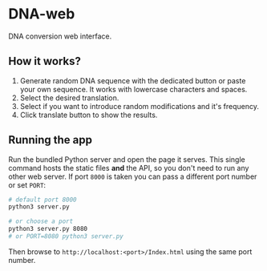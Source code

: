 # DNA-web
DNA conversion web interface.

## How it works?
1. Generate random DNA sequence with the dedicated button or paste your own sequence. It works with lowercase characters and spaces.
2. Select the desired translation.
3. Select if you want to introduce random modifications and it's frequency.
4. Click translate button to show the results.

## Running the app

Run the bundled Python server and open the page it serves. This single command
hosts the static files **and** the API, so you don't need to run any other web
server. If port `8000` is taken you can pass a different port number or set
`PORT`:

```bash
# default port 8000
python3 server.py

# or choose a port
python3 server.py 8080
# or PORT=8080 python3 server.py
```

Then browse to `http://localhost:<port>/Index.html` using the same port number.
